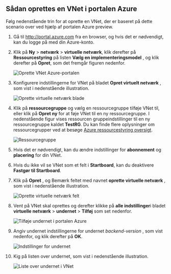## <a name="how-to-create-a-vnet-in-the-azure-portal"></a>Sådan oprettes en VNet i portalen Azure

Følg nedenstående trin for at oprette en VNet, der er baseret på dette scenario over ved hjælp af portalen Azure preview.

1. Gå til http://portal.azure.com fra en browser, og hvis det er nødvendigt, kan du logge på med din Azure-konto.
2. Klik på **Ny** > **netværk** > **virtuelle netværk**, klik derefter på **Ressourcestyring** på listen **Vælg en implementeringsmodel** , og klik derefter på **Opret**, som det fremgår figuren nedenfor.

    ![Oprette VNet Azure-portalen](./media/virtual-networks-create-vnet-arm-pportal-include/vnet-create-arm-pportal-figure1.gif)

3. Konfigurere indstillingerne for VNet på bladet **Opret virtuelt netværk** , som vist i nedenstående illustration.

    ![Oprette virtuelle netværk blade](./media/virtual-networks-create-vnet-arm-pportal-include/vnet-create-arm-pportal-figure2.png)

4. Klik på **ressourcegruppe** og vælg en ressourcegruppe tilføje VNet til, eller klik på **Opret ny** for at føje VNet til en ny ressourcegruppe. I nedenstående figur vises ressourcen gruppeindstillinger til en ny ressourcegruppe kaldet **TestRG**. Du kan finde flere oplysninger om ressourcegrupper ved at besøge [Azure ressourcestyring oversigt](../articles/resource-group-overview.md#resource-groups).

    ![Ressourcegruppe](./media/virtual-networks-create-vnet-arm-pportal-include/vnet-create-arm-pportal-figure3.png)

5. Hvis det er nødvendigt, kan du ændre indstillinger for **abonnement** og **placering** for din VNet. 

6. Hvis du ikke vil se VNet som et felt i **Startboard**, kan du deaktivere **Fastgør til Startboard**. 

7. Klik på **Opret** , og Bemærk feltet med navnet **oprette virtuelle netværk** , som vist i nedenstående illustration.

    ![Oprette virtuelle netværk felt](./media/virtual-networks-create-vnet-arm-pportal-include/vnet-create-arm-pportal-figure4.png)

8. Vent på VNet skal oprettes og derefter klikke på **alle indstillinger**i bladet **virtuelle netværk**  > **undernet** > **Tilføj** som set nedenfor.

    ![Tilføje undernet i portalen Azure](./media/virtual-networks-create-vnet-arm-pportal-include/vnet-create-arm-pportal-figure5.gif)

9. Angiv undernet indstillingerne for undernet *backend-version* , som vist nedenfor, og klik derefter på **OK**. 

    ![Indstillinger for undernet](./media/virtual-networks-create-vnet-arm-pportal-include/vnet-create-arm-pportal-figure6.png)

10. Kig på listen over undernet, som vist i nedenstående illustration.

    ![Liste over undernet i VNet](./media/virtual-networks-create-vnet-arm-pportal-include/vnet-create-arm-pportal-figure7.png)
